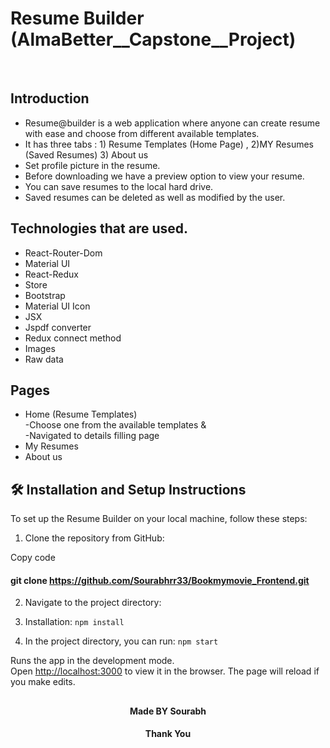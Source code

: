 # Resume Builder (AlmaBetter__Capstone__Project)
<br>

## Introduction
* Resume@builder is a web application where anyone can create resume with ease and choose from different available templates.
* It has three tabs : 1) Resume Templates (Home Page) , 2)MY Resumes (Saved Resumes) 3) About us 
* Set profile picture in the resume.
* Before downloading we have a preview option to view your resume.
* You can save resumes to the local hard drive.
* Saved resumes can be deleted as well as modified by the user.

## Technologies that are used.
* React-Router-Dom
* Material UI
* React-Redux
* Store
* Bootstrap
* Material UI Icon
* JSX
* Jspdf converter
* Redux connect method
* Images
* Raw data

## Pages
* Home (Resume Templates) <br/> -Choose one from the available templates &amp; <br/> -Navigated to details filling page 
* My Resumes
* About us



## 🛠 Installation and Setup Instructions

To set up the Resume Builder  on your local machine, follow these steps:

1. Clone the repository from GitHub:

Copy code
#### git clone https://github.com/Sourabhrr33/Bookmymovie_Frontend.git


2. Navigate to the project directory:

3. Installation: `npm install`

4. In the project directory, you can run: `npm start`

Runs the app in the development mode.\
Open [http://localhost:3000](http://localhost:3000) to view it in the browser.
The page will reload if you make edits.

##
<h4 align="center">Made BY Sourabh</h4>
<h4 align="center">Thank You</h4>
